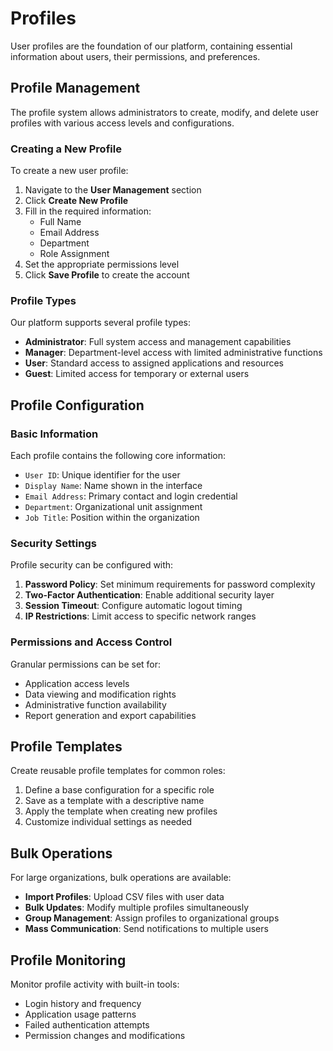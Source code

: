 # Profiles

User profiles are the foundation of our platform, containing essential information about users, their permissions, and preferences.

## Profile Management

The profile system allows administrators to create, modify, and delete user profiles with various access levels and configurations.

### Creating a New Profile

To create a new user profile:

1. Navigate to the **User Management** section
2. Click **Create New Profile**
3. Fill in the required information:
   - Full Name
   - Email Address
   - Department
   - Role Assignment
4. Set the appropriate permissions level
5. Click **Save Profile** to create the account

### Profile Types

Our platform supports several profile types:

- **Administrator**: Full system access and management capabilities
- **Manager**: Department-level access with limited administrative functions
- **User**: Standard access to assigned applications and resources
- **Guest**: Limited access for temporary or external users

## Profile Configuration

### Basic Information

Each profile contains the following core information:

- `User ID`: Unique identifier for the user
- `Display Name`: Name shown in the interface
- `Email Address`: Primary contact and login credential
- `Department`: Organizational unit assignment
- `Job Title`: Position within the organization

### Security Settings

Profile security can be configured with:

1. **Password Policy**: Set minimum requirements for password complexity
2. **Two-Factor Authentication**: Enable additional security layer
3. **Session Timeout**: Configure automatic logout timing
4. **IP Restrictions**: Limit access to specific network ranges

### Permissions and Access Control

Granular permissions can be set for:

- Application access levels
- Data viewing and modification rights
- Administrative function availability
- Report generation and export capabilities

## Profile Templates

Create reusable profile templates for common roles:

1. Define a base configuration for a specific role
2. Save as a template with a descriptive name
3. Apply the template when creating new profiles
4. Customize individual settings as needed

## Bulk Operations

For large organizations, bulk operations are available:

- **Import Profiles**: Upload CSV files with user data
- **Bulk Updates**: Modify multiple profiles simultaneously
- **Group Management**: Assign profiles to organizational groups
- **Mass Communication**: Send notifications to multiple users

## Profile Monitoring

Monitor profile activity with built-in tools:

- Login history and frequency
- Application usage patterns
- Failed authentication attempts
- Permission changes and modifications
